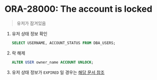 ORA-28000: The account is locked
===
>유저가 잠겨있음

1. 유저 상태 정보 확인
    ```sql
    SELECT USERNAME, ACCOUNT_STATUS FROM DBA_USERS;
    ```

1. 락 해제
    ```sql
    ALTER USER owner_name ACCOUNT UNLOCK;
    ```

1. 유저 상태 정보가 `EXPIRED` 일 경우는 [해당 문서 참조](./01017.md)
